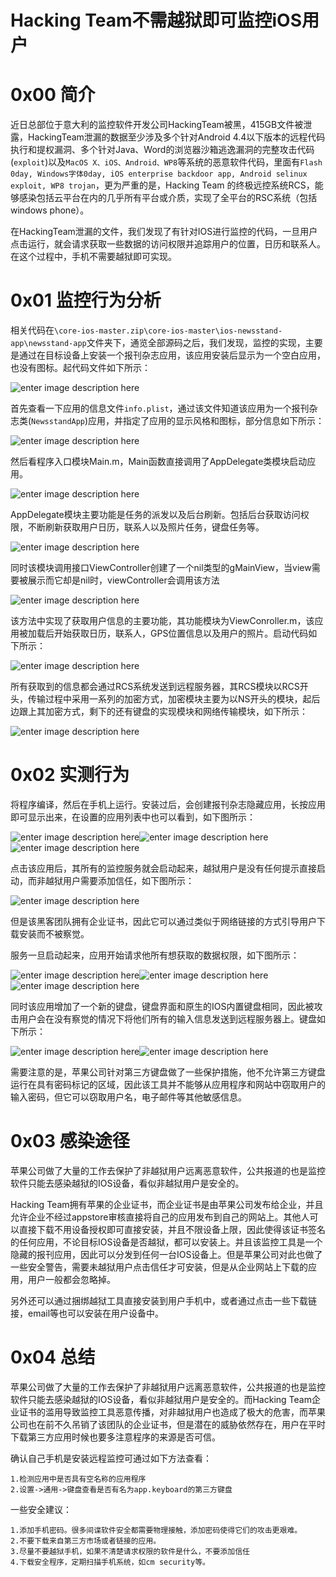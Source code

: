 # Hacking Team不需越狱即可监控iOS用户

0x00 简介
=====

近日总部位于意大利的监控软件开发公司HackingTeam被黑，415GB文件被泄露，HackingTeam泄漏的数据至少涉及多个针对Android 4.4以下版本的远程代码执行和提权漏洞、多个针对Java、Word的浏览器沙箱逃逸漏洞的完整攻击代码(`exploit`)以及`MacOS X、iOS、Android、WP8`等系统的恶意软件代码，里面有`Flash 0day, Windows字体0day, iOS enterprise backdoor app, Android selinux exploit, WP8 trojan`，更为严重的是，Hacking Team 的终极远控系统RCS，能够感染包括云平台在内的几乎所有平台或介质，实现了全平台的RSC系统（包括windows phone）。

在HackingTeam泄漏的文件，我们发现了有针对IOS进行监控的代码，一旦用户点击运行，就会请求获取一些数据的访问权限并追踪用户的位置，日历和联系人。在这个过程中，手机不需要越狱即可实现。

0x01 监控行为分析
=====

相关代码在`\core-ios-master.zip\core-ios-master\ios-newsstand-app\newsstand-app`文件夹下，通览全部源码之后，我们发现，监控的实现，主要是通过在目标设备上安装一个报刊杂志应用，该应用安装后显示为一个空白应用，也没有图标。起代码文件如下所示：

![enter image description here](http://drops.javaweb.org/uploads/images/97707e645f15da2cce9f592dcd279ae6d4620370.jpg)

首先查看一下应用的信息文件`info.plist`，通过该文件知道该应用为一个报刊杂志类(`NewsstandApp`)应用，并指定了应用的显示风格和图标，部分信息如下所示：

![enter image description here](http://drops.javaweb.org/uploads/images/804c43e91533372456fb647e96ef935176afabae.jpg)

然后看程序入口模块Main.m，Main函数直接调用了AppDelegate类模块启动应用。

![enter image description here](http://drops.javaweb.org/uploads/images/bbfd5c335cac9a6ea8d2f4d0167c8c9b17d3ff3e.jpg)

AppDelegate模块主要功能是任务的派发以及后台刷新。包括后台获取访问权限，不断刷新获取用户日历，联系人以及照片任务，键盘任务等。

![enter image description here](http://drops.javaweb.org/uploads/images/e487c34c0b9213f4c5b195d4ff816f6450e17fec.jpg)

同时该模块调用接口ViewController创建了一个nil类型的gMainView，当view需要被展示而它却是nil时，viewController会调用该方法

![enter image description here](http://drops.javaweb.org/uploads/images/ccff63bc277ad7da14629bc068b85d8829d015ae.jpg)

该方法中实现了获取用户信息的主要功能，其功能模块为ViewConroller.m，该应用被加载后开始获取日历，联系人，GPS位置信息以及用户的照片。启动代码如下所示：

![enter image description here](http://drops.javaweb.org/uploads/images/3c55ae8680d3371f559b6c9538c724a5b6ba3074.jpg)

所有获取到的信息都会通过RCS系统发送到远程服务器，其RCS模块以RCS开头，传输过程中采用一系列的加密方式，加密模块主要为以NS开头的模块，起后边跟上其加密方式，剩下的还有键盘的实现模块和网络传输模块，如下所示：

![enter image description here](http://drops.javaweb.org/uploads/images/8cf05aecf0cbed714a41347a90ad25a275c419b3.jpg)

0x02 实测行为
=====

将程序编译，然后在手机上运行。安装过后，会创建报刊杂志隐藏应用，长按应用即可显示出来，在设置的应用列表中也可以看到，如下图所示：

![enter image description here](http://drops.javaweb.org/uploads/images/155873f84c00b721cffe1001b218a5593a4dfdad.jpg)![enter image description here](http://drops.javaweb.org/uploads/images/05494c86f6477eaacea12f3170a882e14e88fddb.jpg)![enter image description here](http://drops.javaweb.org/uploads/images/0dc4fd02b26dc72c961d5c4907a9656ce0843100.jpg)

点击该应用后，其所有的监控服务就会启动起来，越狱用户是没有任何提示直接启动，而非越狱用户需要添加信任，如下图所示：

![enter image description here](http://drops.javaweb.org/uploads/images/28decc9c3966090cae2d7f37bfd009f8e9298112.jpg)

但是该黑客团队拥有企业证书，因此它可以通过类似于网络链接的方式引导用户下载安装而不被察觉。

服务一旦启动起来，应用开始请求他所有想获取的数据权限，如下图所示：

![enter image description here](http://drops.javaweb.org/uploads/images/37daf51a04804e07e321194ff981ca833e8c9881.jpg)![enter image description here](http://drops.javaweb.org/uploads/images/359d9f96c6ec7f12271fa6cba06ce26174aabc4b.jpg)![enter image description here](http://drops.javaweb.org/uploads/images/af15206c948bc255f8bd7b2fe4830bc523078cb4.jpg)

同时该应用增加了一个新的键盘，键盘界面和原生的IOS内置键盘相同，因此被攻击用户会在没有察觉的情况下将他们所有的输入信息发送到远程服务器上。键盘如下所示：

![enter image description here](http://drops.javaweb.org/uploads/images/ad19ff9c76091183b83f8c94e86710f3a04ca836.jpg)![enter image description here](http://drops.javaweb.org/uploads/images/b07400b8fbcdbf8ec24faa76e9a6378f133dccb8.jpg)

需要注意的是，苹果公司针对第三方键盘做了一些保护措施，他不允许第三方键盘运行在具有密码标记的区域，因此该工具并不能够从应用程序和网站中窃取用户的输入密码，但它可以窃取用户名，电子邮件等其他敏感信息。

0x03 感染途径
=====

苹果公司做了大量的工作去保护了非越狱用户远离恶意软件，公共报道的也是监控软件只能去感染越狱的IOS设备，看似非越狱用户是安全的。

Hacking Team拥有苹果的企业证书，而企业证书是由苹果公司发布给企业，并且允许企业不经过appstore审核直接将自己的应用发布到自己的网站上。其他人可以直接下载不用设备授权即可直接安装，并且不限设备上限，因此使得该证书签名的任何应用，不论目标IOS设备是否越狱，都可以安装上。并且该监控工具是一个隐藏的报刊应用，因此可以分发到任何一台IOS设备上。但是苹果公司对此也做了一些安全警告，需要未越狱用户点击信任才可安装，但是从企业网站上下载的应用，用户一般都会忽略掉。

另外还可以通过捆绑越狱工具直接安装到用户手机中，或者通过点击一些下载链接，email等也可以安装在用户设备中。

0x04 总结
=====

苹果公司做了大量的工作去保护了非越狱用户远离恶意软件，公共报道的也是监控软件只能去感染越狱的IOS设备，看似非越狱用户是安全的。而Hacking Team企业证书的滥用导致监控工具恶意传播，对非越狱用户也造成了极大的危害，而苹果公司也在前不久吊销了该团队的企业证书，但是潜在的威胁依然存在，用户在平时下载第三方应用时候也要多注意程序的来源是否可信。

确认自己手机是安装远程监控可通过如下方法查看：

```
1.检测应用中是否具有空名称的应用程序
2.设置->通用->键盘查看是否有名为app.keyboard的第三方键盘

```

一些安全建议：

```
1.添加手机密码。很多间谍软件安全都需要物理接触，添加密码使得它们的攻击更艰难。
2.不要下载来自第三方市场或者链接的应用。
3.尽量不要越狱手机，如果不清楚请求权限的软件是什么，不要添加信任
4.下载安全程序，定期扫描手机系统，如cm security等。
```